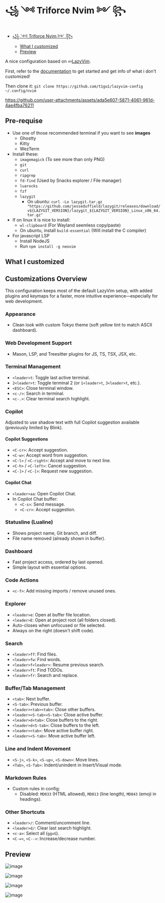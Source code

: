 # ꧁ ༺ Triforce Nvim ༻ ꧂

<!--toc:start-->

- [꧁ ༺ Triforce Nvim ༻ ꧂](#triforce-nvim)
  - [What I customized](#what-i-customized)
  - [Preview](#preview)
  <!--toc:end-->

A nice configuration based on 💤[LazyVim](https://github.com/LazyVim/LazyVim).

First, refer to the [documentation](https://lazyvim.github.io/installation) to get started and get info of what i don't customized!

Then clone it: `git clone https://github.com/t1gu1/lazyvim-config ~/.config/nvim`

https://github.com/user-attachments/assets/ada5e607-5871-4061-961d-4ae4fba76211

## Pre-requise

- Use one of those recommended terminal if you want to see **images**
  - Ghostty
  - Kitty
  - WezTerm
- Install these:
  - `imagemagick` (To see more than only PNG)
  - `git`
  - `curl`
  - `ripgrep`
  - `fd-find` (Used by Snacks explorer / File manager)
  - `luarocks`
  - `fzf`
  - `lazygit`
    - On ubuntu: `curl -Lo lazygit.tar.gz "https://github.com/jesseduffield/lazygit/releases/download/v${LAZYGIT_VERSION}/lazygit_${LAZYGIT_VERSION}_Linux_x86_64.tar.gz"`
- If on linux it is nice to install:
  - `wl-clipboard` (For Wayland seemless copy/paste)
  - On ubuntu, install `build-essential` (Will install the C compiler)
- For javascript LSP
  - Install NodeJS
  - Run `npm install -g neovim`

## What I customized

## Customizations Overview

This configuration keeps most of the default LazyVim setup, with added plugins and keymaps for a faster, more intuitive experience—especially for web development.

### Appearance

- Clean look with custom Tokyo theme (soft yellow tint to match ASCII dashboard).

### Web Development Support

- Mason, LSP, and Treesitter plugins for JS, TS, TSX, JSX, etc.

### Terminal Management

- `<leader>t`: Toggle last active terminal.
- `2<leader>t`: Toggle terminal 2 (or `1<leader>t`, `3<leader>t`, etc.).
- `<ESC>`: Close terminal window.
- `<c-/>`: Search in terminal.
- `<c-.>`: Clear terminal search highlight.

### Copilot

Adjusted to use shadow text with full Copilot suggestion available (previously limited by Blink).

#### Copilot Suggestions

- `<C-cr>`: Accept suggestion.
- `<C-w>`: Accept word from suggestion.
- `<C-l>` / `<C-right>`: Accept and move to next line.
- `<C-h>` / `<C-left>`: Cancel suggestion.
- `<C-]>` / `<C-[>`: Request new suggestion.

#### Copilot Chat

- `<leader>aa`: Open Copilot Chat.
- In Copilot Chat buffer:
  - `<C-s>`: Send message.
  - `<C-cr>`: Accept suggestion.

### Statusline (Lualine)

- Shows project name, Git branch, and diff.
- File name removed (already shown in buffer).

### Dashboard

- Fast project access, ordered by last opened.
- Simple layout with essential options.

### Code Actions

- `<c-f>`: Add missing imports / remove unused ones.

### Explorer

- `<leader>e`: Open at buffer file location.
- `<leader>E`: Open at project root (all folders closed).
- Auto-closes when unfocused or file selected.
- Always on the right (doesn't shift code).

### Search

- `<leader>ff`: Find files.
- `<leader>fw`: Find words.
- `<leader>f<leader>`: Resume previous search.
- `<leader>ft`: Find TODOs.
- `<leader>fr`: Search and replace.

### Buffer/Tab Management

- `<tab>`: Next buffer.
- `<S-tab>`: Previous buffer.
- `<leader><tab><tab>`: Close other buffers.
- `<leader><S-tab><S-tab>`: Close active buffer.
- `<leader>d<tab>`: Close buffers to the right.
- `<leader>d<S-tab>`: Close buffers to the left.
- `<leader><tab>`: Move active buffer right.
- `<leader><S-tab>`: Move active buffer left.

### Line and Indent Movement

- `<S-j>`, `<S-k>`, `<S-up>`, `<S-down>`: Move lines.
- `<Tab>`, `<S-Tab>`: Indent/unindent in Insert/Visual mode.

### Markdown Rules

- Custom rules in config:
  - Disabled: `MD033` (HTML allowed), `MD013` (line length), `MD043` (emoji in headings).

### Other Shortcuts

- `<leader>/`: Comment/uncomment line.
- `<leader>d/`: Clear last search highlight.
- `<c-a>`: Select all (`ggvG`).
- `<C-=>`, `<C-->`: Increase/decrease number.

## Preview

![image](https://github.com/user-attachments/assets/75c56e1c-f7ed-454c-9138-070c7aebe917)

![image](https://github.com/user-attachments/assets/a052a426-c59b-4221-aadf-5ce226936ec2)

![image](https://github.com/user-attachments/assets/296b1cd2-b8f2-43e8-89dd-d5f2c1011ac9)

![image](https://github.com/user-attachments/assets/75bf6e30-3e85-4bf1-a8bc-075051331419)
